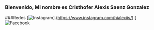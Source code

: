 ### Bienvenido, Mi nombre es Cristhofer Alexis Saenz Gonzalez 
###Redes
[![Instagram](https://img.shields.io/badge/Logo=instagram&logoColor=white&labelColor=101010)].(https://www.instagram.com/hialexiis/)
[![Facebook](https://www.facebook.com/Alexiiis.Sg)
